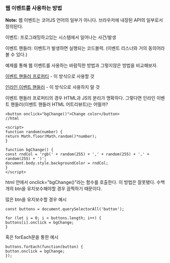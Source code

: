 ### 웹 이벤트를 사용하는 방법


**Note:** 웹 이벤트는 코어JS 언어의 일부가 아니다. 브라우저에 내장된 API의 일부로서 정의된다.

이벤트: 프로그래밍하고있는 시스템에서 일어나는 사건/발생

이벤트 핸들러: 이벤트가 발생하면 실행되는 코드블럭. (이벤트 리스너와 거의 동의어라 볼 수 있다.)

예제를 통해 웹 이벤트를 사용하는 바람직한 방법과 그렇지않은 방법을 비교해보자.

[이벤트 핸들러 프로퍼티](random-color-eventhandlerproperty.html) - 이 방식으로 사용할 것

[인라인 이벤트 핸들러](random-color-eventhandlerattributes.html) - 이 방식으로 사용하지 말 것

이벤트 핸들러 프로퍼티의 경우 HTML과 JS의 분리가 명확하다. 그렇다면 인라인 이벤트 핸들러(이벤트 핸들러 HTML 어트리뷰트)는 어떨까?

    <button onclick="bgChange()">Change color</button>
    //html

    <script>
    function random(number) {
    return Math.floor(Math.random()*number);
    }
    
    function bgChange() {
    const rndCol = 'rgb(' + random(255) + ',' + random(255) + ',' + random(255) + ')';
    document.body.style.backgroundColor = rndCol;
    }
    </script>

html 안에서 onclick="bgChange()"라는 함수를 호출한다. 이 방법은 잘못됐다. 수백개의 btn을 유지보수해야할 경우 끔찍하기 때문이다.

많은 btn을 유지보수할 경우 예시

    const buttons = document.querySelectorAll('button');
    
    for (let i = 0; i < buttons.length; i++) {
    buttons[i].onclick = bgChange;
    }

혹은 forEach문을 통한 예시

    buttons.forEach(function(button) {
    button.onclick = bgChange;
    });